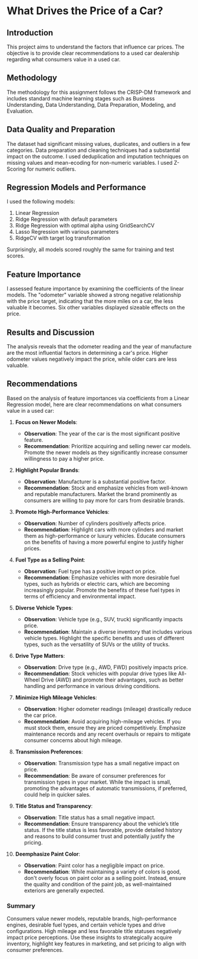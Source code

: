# What Drives the Price of a Car?

## Introduction
This project aims to understand the factors that influence car prices. The objective is to provide clear recommendations to a used car dealership regarding what consumers value in a used car.

## Methodology
The methodology for this assignment follows the CRISP-DM framework and includes standard machine learning stages such as Business Understanding, Data Understanding, Data Preparation, Modeling, and Evaluation. 

## Data Quality and Preparation
The dataset had significant missing values, duplicates, and outliers in a few categories. Data preparation and cleaning techniques had a substantial impact on the outcome. I used deduplication and imputation techniques on missing values and mean-ecoding for non-numeric variables. I used Z-Scoring for numeric outliers.
## Regression Models and Performance
I used the following models:
1. Linear Regression
2. Ridge Regression with default parameters
3. Ridge Regression with optimal alpha using GridSearchCV
4. Lasso Regression with various parameters
5. RidgeCV with target log transformation

Surprisingly, all models scored roughly the same for training and test scores.

## Feature Importance
I assessed feature importance by examining the coefficients of the linear models. The "odometer" variable showed a strong negative relationship with the price target, indicating that the more miles on a car, the less valuable it becomes. Six other variables displayed sizeable effects on the price.

## Results and Discussion
The analysis reveals that the odometer reading and the year of manufacture are the most influential factors in determining a car's price. Higher odometer values negatively impact the price, while older cars are less valuable.

## Recommendations

Based on the analysis of feature importances via coefficients from a Linear Regression model, here are clear recommendations on what consumers value in a used car:

1. **Focus on Newer Models**:
   - **Observation**: The year of the car is the most significant positive feature.
   - **Recommendation**: Prioritize acquiring and selling newer car models. Promote the newer models as they significantly increase consumer willingness to pay a higher price.

2. **Highlight Popular Brands**:
   - **Observation**: Manufacturer is a substantial positive factor.
   - **Recommendation**: Stock and emphasize vehicles from well-known and reputable manufacturers. Market the brand prominently as consumers are willing to pay more for cars from desirable brands.

3. **Promote High-Performance Vehicles**:
   - **Observation**: Number of cylinders positively affects price.
   - **Recommendation**: Highlight cars with more cylinders and market them as high-performance or luxury vehicles. Educate consumers on the benefits of having a more powerful engine to justify higher prices.

4. **Fuel Type as a Selling Point**:
   - **Observation**: Fuel type has a positive impact on price.
   - **Recommendation**: Emphasize vehicles with more desirable fuel types, such as hybrids or electric cars, which are becoming increasingly popular. Promote the benefits of these fuel types in terms of efficiency and environmental impact.

5. **Diverse Vehicle Types**:
   - **Observation**: Vehicle type (e.g., SUV, truck) significantly impacts price.
   - **Recommendation**: Maintain a diverse inventory that includes various vehicle types. Highlight the specific benefits and uses of different types, such as the versatility of SUVs or the utility of trucks.

6. **Drive Type Matters**:
   - **Observation**: Drive type (e.g., AWD, FWD) positively impacts price.
   - **Recommendation**: Stock vehicles with popular drive types like All-Wheel Drive (AWD) and promote their advantages, such as better handling and performance in various driving conditions.

7. **Minimize High Mileage Vehicles**:
   - **Observation**: Higher odometer readings (mileage) drastically reduce the car price.
   - **Recommendation**: Avoid acquiring high-mileage vehicles. If you must stock them, ensure they are priced competitively. Emphasize maintenance records and any recent overhauls or repairs to mitigate consumer concerns about high mileage.

8. **Transmission Preferences**:
   - **Observation**: Transmission type has a small negative impact on price.
   - **Recommendation**: Be aware of consumer preferences for transmission types in your market. While the impact is small, promoting the advantages of automatic transmissions, if preferred, could help in quicker sales.

9. **Title Status and Transparency**:
   - **Observation**: Title status has a small negative impact.
   - **Recommendation**: Ensure transparency about the vehicle’s title status. If the title status is less favorable, provide detailed history and reasons to build consumer trust and potentially justify the pricing.

10. **Deemphasize Paint Color**:
    - **Observation**: Paint color has a negligible impact on price.
    - **Recommendation**: While maintaining a variety of colors is good, don't overly focus on paint color as a selling point. Instead, ensure the quality and condition of the paint job, as well-maintained exteriors are generally expected.

### Summary

Consumers value newer models, reputable brands, high-performance engines, desirable fuel types, and certain vehicle types and drive configurations. High mileage and less favorable title statuses negatively impact price perceptions. Use these insights to strategically acquire inventory, highlight key features in marketing, and set pricing to align with consumer preferences.